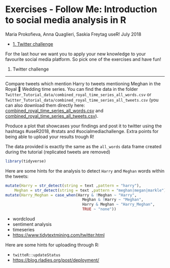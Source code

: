 Exercises - Follow Me: Introduction to social media analysis in R
================
Maria Prokofieva, Anna Quaglieri, Saskia Freytag
useR! July 2018

-   [1. Twitter challenge](#twitter-challenge)

For the last hour we want you to apply your new knowledge to your favourite social media platform. So pick one of the exercises and have fun!

1. Twitter challenge
--------------------

Compare tweets which mention Harry to tweets mentioning Meghan in the Royal 👑 Wedding time series. You can find the data in the folder `Twitter_Tutorial_data/combined_royal_time_series_all_words.csv` or `Twitter_Tutorial_data/combined_royal_time_series_all_tweets.csv` (you can also download them directly here: [combined\_royal\_time\_series\_all\_words.csv](https://drive.google.com/file/d/12Zk6wT9Z94cNPWY_0SznwjAJxuTQ97J6/view?usp=sharing) and [combined\_royal\_time\_series\_all\_tweets.csv](https://drive.google.com/file/d/1wYOKXf5AaPwEa5RXlcxPsfxXUByttF6L/view?usp=sharing)).

Produce a plot that showcases your findings and post it to twitter using the hashtags \#useR2018, \#rstats and \#socialmediachallenge. Extra points for being able to upload your results trough R!

The data provided is exactly the same as the `all_words` data frame created during the tutorial (replicated tweets are removed)

``` r
library(tidyverse)
```

Here are some hints for the analysis to detect `Harry` and `Meghan` words within the tweets:

``` r
mutate(Harry = str_detect(string = text ,pattern = "harry"),
    Meghan = str_detect(string = text ,pattern = "meghan|megan|markle")) %>%
mutate(Harry_Meghan = case_when(Harry & !Meghan ~ "Harry",
                                  Meghan & !Harry ~ "Meghan",
                                  Harry & Meghan ~ "Harry_Meghan",
                                  TRUE ~ "none"))
```

-   wordcloud
-   sentiment analysis
-   timeseries
-   <https://www.tidytextmining.com/twitter.html>

Here are some hints for uploading through R:

-   `twitteR::updateStatus`
-   <https://blog.rladies.org/post/deployment/>
